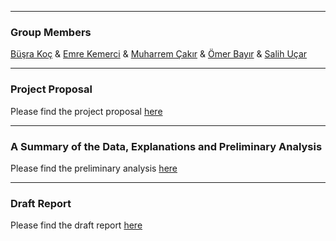 ﻿***
### Group Members
[Büşra Koç](https://mef-bda503.github.io/pj18-busraakoc/) 	&	 [Emre Kemerci](https://mef-bda503.github.io/pj18-EmreKemerci/)		&	 [Muharrem Çakır](https://mef-bda503.github.io/pj18-muharremcakir81/)	&	[Ömer Bayır](https://mef-bda503.github.io/pj18-omerbayir/) 	&	[Salih Uçar](https://mef-bda503.github.io/pj18-ucarsal/)

***
### Project Proposal
Please find the project proposal [here](Proposal.html)

***
### A Summary of the Data, Explanations and Preliminary Analysis
Please find the preliminary analysis [here](PreliminaryAnalysis.html)

***
### Draft Report
Please find the draft report [here](Draft/Draft20181218.html)